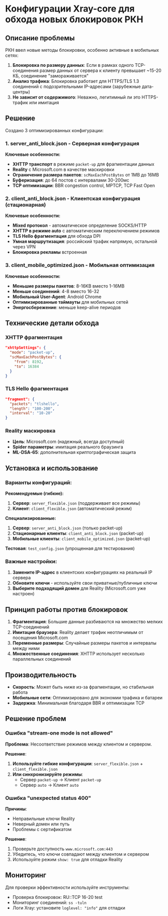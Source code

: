 # Конфигурации Xray-core для обхода новых блокировок РКН

## Описание проблемы

РКН ввел новые методы блокировки, особенно активные в мобильных сетях:

1. **Блокировка по размеру данных**: Если в рамках одного TCP-соединения размер данных от сервера к клиенту превышает ~15-20 КБ, соединение "замораживается"
2. **Анализ трафика**: Блокировка работает для HTTPS/TLS 1.3 соединений с подозрительными IP-адресами (зарубежные дата-центры)
3. **Не зависит от содержимого**: Неважно, легитимный ли это HTTPS-трафик или имитация

## Решение

Создано 3 оптимизированных конфигурации:

### 1. server_anti_block.json - Серверная конфигурация
**Ключевые особенности:**
- **XHTTP транспорт** в режиме `packet-up` для фрагментации данных
- **Reality** с Microsoft.com в качестве маскировки
- **Ограничение размера пакетов**: `scMaxEachPostBytes` от 1MB до 16MB
- **Буферизация**: до 64 постов с интервалами 30-200мс
- **TCP оптимизации**: BBR congestion control, MPTCP, TCP Fast Open

### 2. client_anti_block.json - Клиентская конфигурация (стационарная)
**Ключевые особенности:**
- **Mixed протокол** - автоматическое определение SOCKS/HTTP
- **XHTTP в режиме auto** с автоматическим переключением режимов
- **TLS Hello фрагментация** для обхода DPI
- **Умная маршрутизация**: российский трафик напрямую, остальной через VPN
- **Блокировка рекламы** встроенная

### 3. client_mobile_optimized.json - Мобильная оптимизация
**Ключевые особенности:**
- **Меньшие размеры пакетов**: 8-16KB вместо 1-16MB
- **Меньше соединений**: 4-8 вместо 16-32
- **Мобильный User-Agent**: Android Chrome
- **Оптимизированные таймауты** для мобильных сетей
- **Энергосбережение**: меньше keep-alive периодов

## Технические детали обхода

### XHTTP фрагментация
```json
"xhttpSettings": {
  "mode": "packet-up",
  "scMaxEachPostBytes": {
    "from": 8192,
    "to": 16384
  }
}
```

### TLS Hello фрагментация
```json
"fragment": {
  "packets": "tlshello",
  "length": "100-200",
  "interval": "10-20"
}
```

### Reality маскировка
- **Цель**: Microsoft.com (надежный, всегда доступный)
- **Spider параметры**: имитация реального браузинга
- **ML-DSA-65**: дополнительная криптографическая защита

## Установка и использование

### Варианты конфигураций:

**Рекомендуемые (гибкие):**
1. **Сервер**: `server_flexible.json` (поддерживает все режимы)
2. **Клиент**: `client_flexible.json` (автоматический режим)

**Специализированные:**
1. **Сервер**: `server_anti_block.json` (только packet-up)
2. **Стационарные клиенты**: `client_anti_block.json` (packet-up)
3. **Мобильные клиенты**: `client_mobile_optimized.json` (packet-up)

**Тестовая**: `test_config.json` (упрощенная для тестирования)

### Важные настройки:

1. **Замените IP-адрес** в клиентских конфигурациях на реальный IP сервера
2. **Обновите ключи** - используйте свои приватные/публичные ключи
3. **Выберите подходящий домен** для Reality (Microsoft.com уже настроен)

## Принцип работы против блокировок

1. **Фрагментация**: Большие данные разбиваются на множество мелких TCP-соединений
2. **Имитация браузера**: Reality делает трафик неотличимым от посещения Microsoft.com
3. **Переменные размеры**: Случайные размеры пакетов и интервалы между ними
4. **Множественные соединения**: XHTTP использует несколько параллельных соединений

## Производительность

- **Скорость**: Может быть ниже из-за фрагментации, но стабильная работа
- **Мобильные сети**: Оптимизировано для экономии трафика и батареи
- **Задержка**: Минимальная благодаря BBR и оптимизации TCP

## Решение проблем

### Ошибка "stream-one mode is not allowed"

**Проблема**: Несоответствие режимов между клиентом и сервером.

**Решение**:
1. **Используйте гибкие конфигурации**: `server_flexible.json` + `client_flexible.json`
2. **Или синхронизируйте режимы**: 
   - Сервер `packet-up` → Клиент `packet-up`
   - Сервер `auto` → Клиент `auto`

### Ошибка "unexpected status 400"

**Причины**:
- Неправильные ключи Reality
- Неверный домен или путь
- Проблемы с сертификатом

**Решение**:
1. Проверьте доступность `www.microsoft.com:443`
2. Убедитесь, что ключи совпадают между клиентом и сервером
3. Используйте режим `show: true` для отладки Reality

## Мониторинг

Для проверки эффективности используйте инструменты:
- Проверка блокировок: RU::TCP 16-20 test
- Мониторинг соединений: `ss -tuln`
- Логи Xray: установите `loglevel: "info"` для отладки